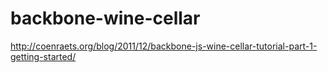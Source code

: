 backbone-wine-cellar
====================
http://coenraets.org/blog/2011/12/backbone-js-wine-cellar-tutorial-part-1-getting-started/
